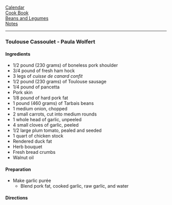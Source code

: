 [Calendar](https://github.com/vmsmith/EDT/blob/master/calendar.md)     
[Cook Book](https://github.com/vmsmith/CookBook/blob/master/README.md)       
[Beans and Legumes](https://github.com/vmsmith/CookBook/blob/master/beans_legumes.md)     
[Notes](https://github.com/vmsmith/CookBook/blob/master/notes.md)     

-----    

### Toulouse Cassoulet - Paula Wolfert   

#### Ingredients   
* 1/2 pound (230 grams) of boneless pork shoulder
* 3/4 pound of fresh ham hock
* 3 legs of *cuisse de canard confit*
* 1/2 pound (230 grams) of Toulouse sausage
* 1/4 pound of pancetta   
* Pork skin
* 1/8 pound of hard pork fat   
* 1 pound (460 grams) of Tarbais beans
* 1 medium onion, chopped
* 2 small carrots, cut into medium rounds
* 1 whole head of garlic, unpeeled
* 4 small cloves of garlic, peeled
* 1/2 large plum tomato, pealed and seeded
* 1 quart of chicken stock
* Rendered duck fat
* Herb bouquet
* Fresh bread crumbs
* Walnut oil   

#### Preparation   
* Make garlic purée
  * Blend pork fat, cooked garlic, raw garlic, and water     


#### Directions   
